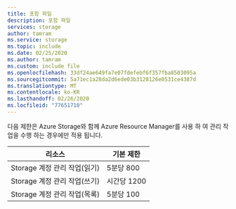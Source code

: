 ```yaml
---
title: 포함 파일
description: 포함 파일
services: storage
author: tamram
ms.service: storage
ms.topic: include
ms.date: 02/25/2020
ms.author: tamram
ms.custom: include file
ms.openlocfilehash: 33df24ae649fa7e07fdefebf6f357fba8503095a
ms.sourcegitcommit: 5a71ec1a28da2d6ede03b3128126e0531ce4387d
ms.translationtype: MT
ms.contentlocale: ko-KR
ms.lasthandoff: 02/26/2020
ms.locfileid: "77651710"
---
```

다음 제한은 Azure Storage와 함께 Azure Resource Manager를 사용 하 여 관리 작업을 수행 하는 경우에만 적용 됩니다.

| 리소스 | 기본 제한 |
| --- | --- |
| Storage 계정 관리 작업(읽기) |5분당 800 |
| Storage 계정 관리 작업(쓰기) |시간당 1200 |
| Storage 계정 관리 작업(목록) |5분당 100 |
